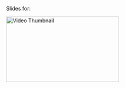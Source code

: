 Slides for:

<a href='https://vimeo.com/jedcn/reveal-ck-getting-started'>
  <img alt="Video Thumbnail" width="306" height="178" src='https://raw2.github.com/jedcn/reveal-ck-getting-started/master/thumbnail.png' />
</a>
